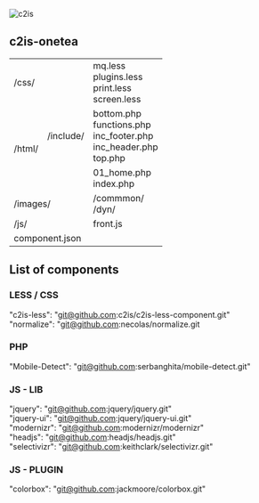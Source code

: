 ![c2is](http://ubiquation.fr/images/logo.png)

## c2is-onetea

<table>
	<tr>
		<td colspan="2">/css/</td>
		<td>mq.less<br>plugins.less<br>print.less<br>screen.less</td>
	</tr>
	<tr>
		<td rowspan="2">/html/</td>
		<td>/include/</td>
		<td>bottom.php<br>functions.php<br>inc_footer.php<br>inc_header.php<br>top.php</td>
	</tr>
	<tr>
		<td></td>
		<td>01_home.php<br>index.php</td>
	</tr>
	<tr>
		<td colspan="2">/images/</td>
		<td>/commmon/<br>/dyn/</td>
	</tr>
	<tr>
		<td colspan="2">/js/</td>
		<td>front.js</td>
	</tr>
	<tr>
		<td colspan="3">component.json</td>
	</tr>
</table>
	
## List of components
### LESS / CSS
"c2is-less": "git@github.com:c2is/c2is-less-component.git"<br>
"normalize": "git@github.com:necolas/normalize.git

### PHP
"Mobile-Detect": "git@github.com:serbanghita/mobile-detect.git"

### JS - LIB
"jquery": "git@github.com:jquery/jquery.git"<br>
"jquery-ui": "git@github.com:jquery/jquery-ui.git"<br>
"modernizr": "git@github.com:modernizr/modernizr"<br>
"headjs": "git@github.com:headjs/headjs.git"<br>
"selectivizr": "git@github.com:keithclark/selectivizr.git"

### JS - PLUGIN
"colorbox": "git@github.com:jackmoore/colorbox.git"


